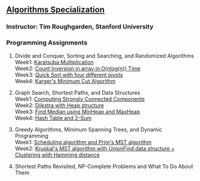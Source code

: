 ## [Algorithms Specialization](https://www.coursera.org/specializations/algorithms)  
### Instructor: Tim Roughgarden, Stanford University  
  
### Programming Assignments  
1. Divide and Conquer, Sorting and Searching, and Randomized Algorithms  
    Week1: [Karatsuba Multiplication](https://github.com/sijoonlee/algorithm_study/tree/master/Algorithm_Coursera/Divide_and_Conquer/Assignment1)  
    Week2: [Count Inversion in array in O(nlog(n)) Time](https://github.com/sijoonlee/algorithm_study/tree/master/Algorithm_Coursera/Divide_and_Conquer/Assignment2)    
    Week3: [Quick Sort with four different pivots](https://github.com/sijoonlee/algorithm_study/tree/master/Algorithm_Coursera/Divide_and_Conquer/Assignment3)  
    Week4: [Karger's Minimum Cut Algorithm](https://github.com/sijoonlee/algorithm_study/tree/master/Algorithm_Coursera/Divide_and_Conquer/Assignment4)   

2. Graph Search, Shortest Paths, and Data Structures  
    Week1: [Computing Strongly Connected Components](https://github.com/sijoonlee/algorithm_study/tree/master/Algorithm_Coursera/Graph_Search/Assignment1)  
    Week2: [Dijkstra with Heap structure](https://github.com/sijoonlee/algorithm_study/tree/master/Algorithm_Coursera/Graph_Search/Assignment2)  
    Week3: [Find Median using MinHeap and MaxHeap](https://github.com/sijoonlee/algorithm_study/tree/master/Algorithm_Coursera/Graph_Search/Assignment3)  
    Week4: [Hash Table and 2-Sum](https://github.com/sijoonlee/algorithm_study/tree/master/Algorithm_Coursera/Graph_Search/Assignment4)  
  
3. Greedy Algorithms, Minimum Spanning Trees, and Dynamic Programming  
    Week1: [Scheduling algorithm and Prim's MST algorithm](https://github.com/sijoonlee/algorithm_study/tree/master/Algorithm_Coursera/Greedy/Assignment1)  
    Week2: [Kruskal's MST algorithm with UnionFind data structure + Clustering with Hamming distance](https://github.com/sijoonlee/algorithm_study/tree/master/Algorithm_Coursera/Greedy/Assignment2)  

4. Shortest Paths Revisited, NP-Complete Problems and What To Do About Them  

